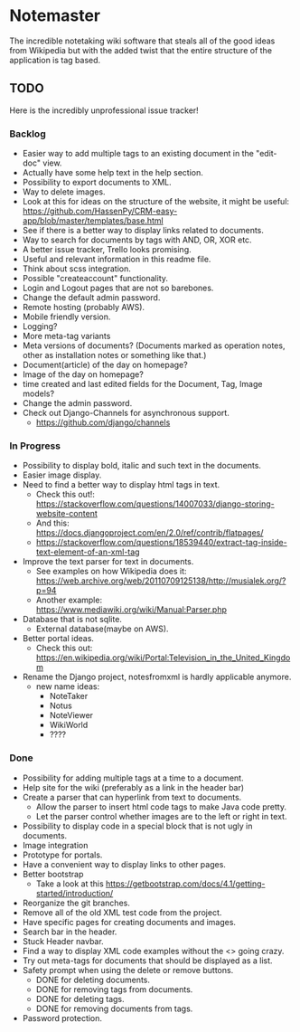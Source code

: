 # Notemaster

The incredible notetaking wiki software that steals all
of the good ideas from Wikipedia
but with the added twist that
the entire structure of the application is tag based.


## TODO
Here is the incredibly unprofessional issue tracker!
### Backlog
* Easier way to add multiple tags to an existing document in the "edit-doc" view.
* Actually have some help text in the help section.
* Possibility to export documents to XML.
* Way to delete images.
* Look at this for ideas on the structure of the website, it might be useful: https://github.com/HassenPy/CRM-easy-app/blob/master/templates/base.html
* See if there is a better way to display links related to documents.
* Way to search for documents by tags with AND, OR, XOR etc.
* A better issue tracker, Trello looks promising.
* Useful and relevant information in this readme file.
* Think about scss integration.
* Possible "createaccount" functionality.
* Login and Logout pages that are not so barebones.
* Change the default admin password.
* Remote hosting (probably AWS).
* Mobile friendly version.
* Logging?
* More meta-tag variants
* Meta versions of documents? (Documents marked as operation notes, other as installation notes or something like that.)
* Document(article) of the day on homepage?
* Image of the day on homepage?
* time created and last edited fields for the Document, Tag, Image models?
* Change the admin password.
* Check out Django-Channels for asynchronous support.
    * https://github.com/django/channels
### In Progress
* Possibility to display bold, italic and such text in the documents.
* Easier image display.
* Need to find a better way to display html tags in text.
    * Check this out!: https://stackoverflow.com/questions/14007033/django-storing-website-content
    * And this: https://docs.djangoproject.com/en/2.0/ref/contrib/flatpages/
    * https://stackoverflow.com/questions/18539440/extract-tag-inside-text-element-of-an-xml-tag
* Improve the text parser for text in documents.
    * See examples on how Wikipedia does it: https://web.archive.org/web/20110709125138/http://musialek.org/?p=94
    * Another example: https://www.mediawiki.org/wiki/Manual:Parser.php
* Database that is not sqlite.
    * External database(maybe on AWS).
* Better portal ideas.
    * Check this out: https://en.wikipedia.org/wiki/Portal:Television_in_the_United_Kingdom
* Rename the Django project, notesfromxml is hardly applicable anymore.
    * new name ideas:
        * NoteTaker
        * Notus
        * NoteViewer
        * WikiWorld
        * ????
### Done
* Possibility for adding multiple tags at a time to a document.
* Help site for the wiki (preferably as a link in the header bar)
* Create a parser that can hyperlink from text to documents.
    * Allow the parser to insert html code tags to make Java code pretty.
    * Let the parser control whether images are to the left or right in text.
* Possibility to display code in a special block that is not ugly in documents.
* Image integration
* Prototype for portals.
* Have a convenient way to display links to other pages.
* Better bootstrap
    * Take a look at this https://getbootstrap.com/docs/4.1/getting-started/introduction/
* Reorganize the git branches.
* Remove all of the old XML test code from the project.
* Have specific pages for creating documents and images.
* Search bar in the header.
* Stuck Header navbar.
* Find a way to display XML code examples without the <> going crazy.
* Try out meta-tags for documents that should be displayed as a list.
* Safety prompt when using the delete or remove buttons.
    * DONE for deleting documents.
    * DONE for removing tags from documents.
    * DONE for deleting tags.
    * DONE for removing documents from tags.
* Password protection.